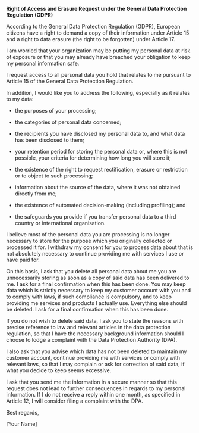 **Right of Access and Erasure Request under the General Data Protection Regulation (GDPR)**

According to the General Data Protection Regulation (GDPR), European citizens have a right to demand a copy of their information under Article 15 and a right to data erasure (the right to be forgotten) under Article 17.

I am worried that your organization may be putting my personal data at risk of exposure or that you may already have breached your obligation to keep my personal information safe.

I request access to all personal data you hold that relates to me pursuant to Article 15 of the General Data Protection Regulation.

In addition, I would like you to address the following, especially as it relates to my data:

- the purposes of your processing;

- the categories of personal data concerned;

- the recipients you have disclosed my personal data to, and what data has been disclosed to them;

- your retention period for storing the personal data or, where this is not possible, your criteria for determining how long you will store it;

- the existence of the right to request rectification, erasure or restriction or to object to such processing;

- information about the source of the data, where it was not obtained directly from me;

- the existence of automated decision-making (including profiling); and

- the safeguards you provide if you transfer personal data to a third country or international organisation.

I believe most of the personal data you are processing is no longer necessary to store for the purpose which you originally collected or processed it for. I withdraw my consent for you to process data about that is not absolutely necessary to continue providing me with services I use or have paid for.

On this basis, I ask that you delete all personal data about me you are unnecessarily storing as soon as a copy of said data has been delivered to me. I ask for a final confirmation when this has been done. You may keep data which is strictly necessary to keep my customer account with you and to comply with laws, if such compliance is compulsory, and to keep providing me services and products I actually use. Everything else should be deleted. I ask for a final confirmation when this has been done.

If you do not wish to delete said data, I ask you to state the reasons with precise reference to law and relevant articles in the data protection regulation, so that I have the necessary background information should I choose to lodge a complaint with the Data Protection Authority (DPA).

I also ask that you advise which data has not been deleted to maintain my customer account, continue providing me with services or comply with relevant laws, so that I may complain or ask for correction of said data, if what you decide to keep seems excessive.

I ask that you send me the information in a secure manner so that this request does not lead to further consequences in regards to my personal information. If I do not receive a reply within one month, as specified in Article 12, I will consider filing a complaint with the DPA.

Best regards,

[Your Name]
